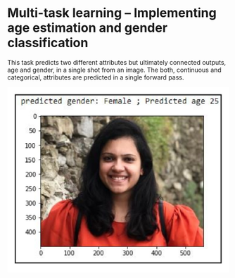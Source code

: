 # Multi-task learning – Implementing age estimation and gender classification

This task predicts two different attributes but ultimately connected outputs, age and gender, in a single shot from an image.
The both, continuous and categorical, attributes are predicted in a single forward pass.

![demo](https://github.com/hotasalah/multitask-age-estimation-and-gender-classification/blob/main/demo_multitask_age_gender_prediction_img.jpg)
